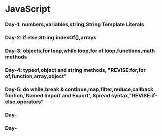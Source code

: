 # JavaScript

### Day-1: numbers,variables,string,String Template Literals

### Day-2: if else,String.indexOf(),arrays

### Day-3: objects,for loop,while loop,for of loop,functions,math methods

### Day-4: typeof,object and string methods, "REVISE:for,for of,function,array,object"

### Day-5: do while,break & continue,map,filter,reduce,callback funtion,'Named Import and Export', Spread syntax,"REVISE:if-else,operators"

### Day-

### Day-
